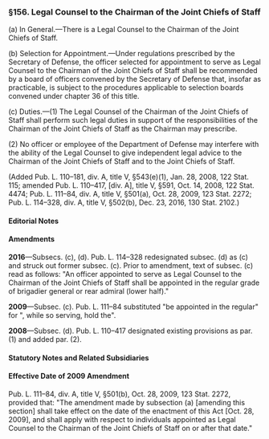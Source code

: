 ### §156. Legal Counsel to the Chairman of the Joint Chiefs of Staff ###

(a) In General.—There is a Legal Counsel to the Chairman of the Joint Chiefs of Staff.

(b) Selection for Appointment.—Under regulations prescribed by the Secretary of Defense, the officer selected for appointment to serve as Legal Counsel to the Chairman of the Joint Chiefs of Staff shall be recommended by a board of officers convened by the Secretary of Defense that, insofar as practicable, is subject to the procedures applicable to selection boards convened under chapter 36 of this title.

(c) Duties.—(1) The Legal Counsel of the Chairman of the Joint Chiefs of Staff shall perform such legal duties in support of the responsibilities of the Chairman of the Joint Chiefs of Staff as the Chairman may prescribe.

(2) No officer or employee of the Department of Defense may interfere with the ability of the Legal Counsel to give independent legal advice to the Chairman of the Joint Chiefs of Staff and to the Joint Chiefs of Staff.

(Added Pub. L. 110–181, div. A, title V, §543(e)(1), Jan. 28, 2008, 122 Stat. 115; amended Pub. L. 110–417, [div. A], title V, §591, Oct. 14, 2008, 122 Stat. 4474; Pub. L. 111–84, div. A, title V, §501(a), Oct. 28, 2009, 123 Stat. 2272; Pub. L. 114–328, div. A, title V, §502(b), Dec. 23, 2016, 130 Stat. 2102.)

#### **Editorial Notes** ####

#### Amendments ####

**2016**—Subsecs. (c), (d). Pub. L. 114–328 redesignated subsec. (d) as (c) and struck out former subsec. (c). Prior to amendment, text of subsec. (c) read as follows: "An officer appointed to serve as Legal Counsel to the Chairman of the Joint Chiefs of Staff shall be appointed in the regular grade of brigadier general or rear admiral (lower half)."

**2009**—Subsec. (c). Pub. L. 111–84 substituted "be appointed in the regular" for ", while so serving, hold the".

**2008**—Subsec. (d). Pub. L. 110–417 designated existing provisions as par. (1) and added par. (2).

#### **Statutory Notes and Related Subsidiaries** ####

#### Effective Date of 2009 Amendment ####

Pub. L. 111–84, div. A, title V, §501(b), Oct. 28, 2009, 123 Stat. 2272, provided that: "The amendment made by subsection (a) [amending this section] shall take effect on the date of the enactment of this Act [Oct. 28, 2009], and shall apply with respect to individuals appointed as Legal Counsel to the Chairman of the Joint Chiefs of Staff on or after that date."